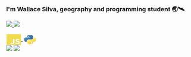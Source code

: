### I'm Wallace Silva, geography and programming student 🌏🛰


 <div>
  <a href="https://github.com/wallyboy22">
  <img height="180em" src="https://github-readme-stats.vercel.app/api?username=wallyboy22&show_icons=true&theme=dracula&include_all_commits=true&count_private=true"/>

  <img height="180em" src="https://github-readme-stats.vercel.app/api/top-langs/?username=wallyboy22&layout=compact&langs_count=7&theme=dracula"/>
</div>
 
 <div style="display: inline_block"><br>
  <img align="center" alt="Wally-Js" height="30" width="40" src="https://raw.githubusercontent.com/devicons/devicon/master/icons/javascript/javascript-plain.svg">
  <img align="center" alt="Wally-Python" height="30" width="40" src="https://raw.githubusercontent.com/devicons/devicon/master/icons/python/python-original.svg">
 </div>

 <div> 
  <a href = "wallacevds22@gmail.com"><img src="https://img.shields.io/badge/-Gmail-%23333?style=for-the-badge&logo=gmail&logoColor=white" target="_blank"></a>
  <a href="https://www.linkedin.com/in/wallace-vieira-da-silva/" target="_blank"><img src="https://img.shields.io/badge/-LinkedIn-%230077B5?style=for-the-badge&logo=linkedin&logoColor=white" target="_blank"></a> 
<!--   <img src="https://media.giphy.com/media/G3Lshmdb83xWiWdm18/giphy.gif" height="100em" target="_blank"></a>  -->
   </div>
  
<!--   ![Snake animation](https://github.com/rafaballerini/rafaballerini/blob/output/github-contribution-grid-snake.svg)
 
</div>
 -->

<!-- - 🔭 I’m currently working on ...
- 🌱 Hoje trabalho com processamento de imagens e desenvolvimento de interfaces para mapas
- 👯 Colaboro desde 2020 ativamente com o grupo de trabalho do mapbiomas fogo
- 🤔 I’m looking for help with ...
- 💬 Ask me about ...
- 📫 How to reach me: ...
- 😄 Pronouns: ...
- ⚡ Fun fact: ... -->
